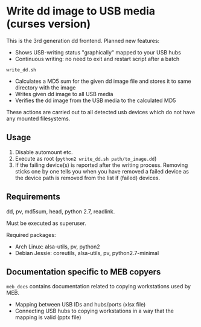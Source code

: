 # Write dd image to USB media (curses version)

This is the 3rd generation dd frontend. Planned new features:
 * Shows USB-writing status "graphically" mapped to your USB hubs
 * Continuous writing: no need to exit and restart script after a batch

`write_dd.sh`
 * Calculates a MD5 sum for the given dd image file and stores it to same directory with the image
 * Writes given dd image to all USB media
 * Verifies the dd image from the USB media to the calculated MD5

These actions are carried out to all detected usb devices which do not have
any mounted filesystems.

## Usage

 1. Disable automount etc.
 2. Execute as root (`python2 write_dd.sh path/to_image.dd`)
 3. If the failing device(s) is reported
    after the writing process. Removing sticks one by one tells you when you have removed a failed device
    as the device path is removed from the list if (failed) devices.

## Requirements

dd, pv, md5sum, head, python 2.7, readlink.

Must be executed as superuser.

Required packages:
 * Arch Linux: alsa-utils, pv, python2
 * Debian Jessie: coreutils, alsa-utils, pv, python2.7-minimal

## Documentation specific to MEB copyers

`meb_docs` contains documentation related to copying workstations used by MEB.

 * Mapping between USB IDs and hubs/ports (xlsx file)
 * Connecting USB hubs to copying workstations in a way that the mapping is valid (pptx file)
